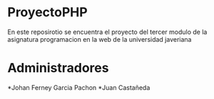 # ProyectoPHP
En este reposirotio se encuentra el proyecto del tercer modulo de la asignatura programacion en la web de la universidad javeriana
# Administradores
*Johan Ferney Garcia Pachon
*Juan Castañeda

